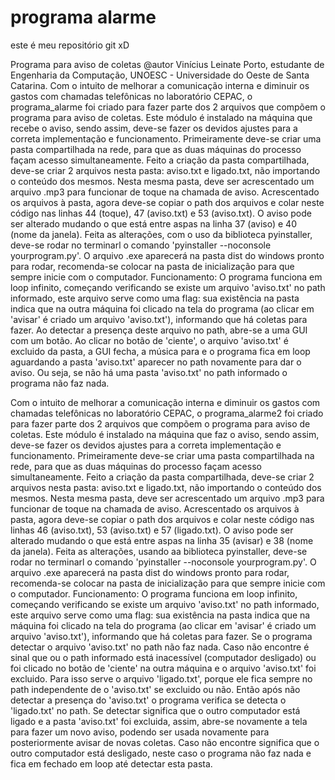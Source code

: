 # programa alarme
este é meu repositório git xD

Programa para aviso de coletas
@autor Vinícius Leinate Porto, estudante de Engenharia da Computação, UNOESC - Universidade do Oeste de Santa Catarina.
Com o intuito de melhorar a comunicação interna e diminuir os gastos com chamadas telefônicas no laboratório CEPAC,
o programa_alarme foi criado para fazer parte dos 2 arquivos que compõem o programa para aviso de coletas.
Este módulo é instalado na máquina que recebe o aviso, sendo assim, deve-se fazer os devidos ajustes para a correta
implementação e funcionamento. Primeiramente deve-se criar uma pasta compartilhada na rede, para que as duas máquinas
do processo façam acesso simultaneamente. Feito a criação da pasta compartilhada, deve-se criar 2 arquivos nesta pasta:
aviso.txt e ligado.txt, não importando o conteúdo dos mesmos. Nesta mesma pasta, deve ser acrescentado um arquivo .mp3
para funcionar de toque na chamada de aviso. Acrescentado os arquivos à pasta, agora deve-se copiar o path dos arquivos
e colar neste código nas linhas 44 (toque), 47 (aviso.txt) e 53 (aviso.txt). O aviso pode ser alterado mudando o que
está entre aspas na linha 37 (aviso) e 40 (nome da janela). Feita as alterações, com o uso da biblioteca pyinstaller,
deve-se rodar no terminarl o comando 'pyinstaller --noconsole yourprogram.py'. O arquivo .exe aparecerá na pasta dist
do windows pronto para rodar, recomenda-se colocar na pasta de inicialização para que sempre inicie com o computador.
Funcionamento:
O programa funciona em loop infinito, começando verificando se existe um arquivo 'aviso.txt' no path informado, este
arquivo serve como uma flag: sua existência na pasta indica que na outra máquina foi clicado na tela do programa (ao
clicar em 'avisar' é criado um arquivo 'aviso.txt'), informando que há coletas para fazer. Ao detectar a presença
deste arquivo no path, abre-se a uma GUI com um botão. Ao clicar no botão de 'ciente', o arquivo 'aviso.txt' é excluido
da pasta, a GUI fecha, a música para e o programa fica em loop aguardando a pasta 'aviso.txt' aparecer no path
novamente para dar o aviso. Ou seja, se não há uma pasta 'aviso.txt' no path informado o programa não faz nada.

Com o intuito de melhorar a comunicação interna e diminuir os gastos com chamadas telefônicas no laboratório CEPAC,
o programa_alarme2 foi criado para fazer parte dos 2 arquivos que compõem o programa para aviso de coletas.
Este módulo é instalado na máquina que faz o aviso, sendo assim, deve-se fazer os devidos ajustes para a correta
implementação e funcionamento. Primeiramente deve-se criar uma pasta compartilhada na rede, para que as duas máquinas
do processo façam acesso simultaneamente. Feito a criação da pasta compartilhada, deve-se criar 2 arquivos nesta pasta:
aviso.txt e ligado.txt, não importando o conteúdo dos mesmos. Nesta mesma pasta, deve ser acrescentado um arquivo .mp3
para funcionar de toque na chamada de aviso. Acrescentado os arquivos à pasta, agora deve-se copiar o path dos arquivos
e colar neste código nas linhas 46 (aviso.txt), 53 (aviso.txt) e 57 (ligado.txt). O aviso pode ser alterado mudando o
que está entre aspas na linha 35 (avisar) e 38 (nome da janela). Feita as alterações, usando aa biblioteca pyinstaller,
deve-se rodar no terminarl o comando 'pyinstaller --noconsole yourprogram.py'. O arquivo .exe aparecerá na pasta dist
do windows pronto para rodar, recomenda-se colocar na pasta de inicialização para que sempre inicie com o computador.
Funcionamento:
O programa funciona em loop infinito, começando verificando se existe um arquivo 'aviso.txt' no path informado, este
arquivo serve como uma flag: sua existência na pasta indica que na máquina foi clicado na tela do programa (ao
clicar em 'avisar' é criado um arquivo 'aviso.txt'), informando que há coletas para fazer. Se o programa detectar o
arquivo 'aviso.txt' no path não faz nada. Caso não encontre é sinal que ou o path informado está inacessível (computador
desligado) ou foi clicado no botão de 'ciente' na outra máquina e o arquivo 'aviso.txt' foi excluido. Para isso serve
o arquivo 'ligado.txt', porque ele fica sempre no path independente de o 'aviso.txt' se excluido ou não. Então após
não detectar a presença do 'aviso.txt' o programa verifica se detecta o 'ligado.txt' no path. Se detectar significa
que o outro computador está ligado e a pasta 'aviso.txt' foi excluida, assim, abre-se novamente a tela para fazer um
novo aviso, podendo ser usada novamente para posteriormente avisar de novas coletas. Caso não encontre significa que o
outro computador está desligado, neste caso o programa não faz nada e fica em fechado em loop até detectar esta pasta.
